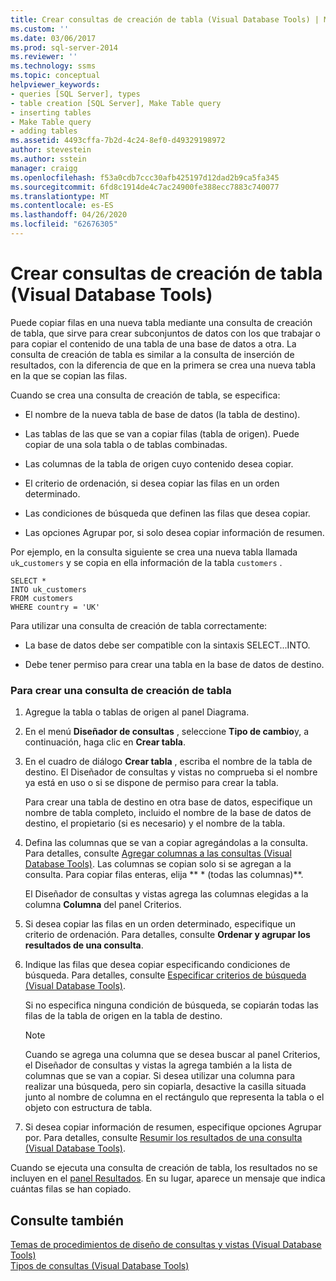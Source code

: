 ```yaml
---
title: Crear consultas de creación de tabla (Visual Database Tools) | Microsoft Docs
ms.custom: ''
ms.date: 03/06/2017
ms.prod: sql-server-2014
ms.reviewer: ''
ms.technology: ssms
ms.topic: conceptual
helpviewer_keywords:
- queries [SQL Server], types
- table creation [SQL Server], Make Table query
- inserting tables
- Make Table query
- adding tables
ms.assetid: 4493cffa-7b2d-4c24-8ef0-d49329198972
author: stevestein
ms.author: sstein
manager: craigg
ms.openlocfilehash: f53a0cdb7ccc30afb425197d12dad2b9ca5fa345
ms.sourcegitcommit: 6fd8c1914de4c7ac24900fe388ecc7883c740077
ms.translationtype: MT
ms.contentlocale: es-ES
ms.lasthandoff: 04/26/2020
ms.locfileid: "62676305"
---
```

# <a name="create-make-table-queries-visual-database-tools"></a>Crear consultas de creación de tabla (Visual Database Tools)
  Puede copiar filas en una nueva tabla mediante una consulta de creación de tabla, que sirve para crear subconjuntos de datos con los que trabajar o para copiar el contenido de una tabla de una base de datos a otra. La consulta de creación de tabla es similar a la consulta de inserción de resultados, con la diferencia de que en la primera se crea una nueva tabla en la que se copian las filas.  
  
 Cuando se crea una consulta de creación de tabla, se especifica:  
  
-   El nombre de la nueva tabla de base de datos (la tabla de destino).  
  
-   Las tablas de las que se van a copiar filas (tabla de origen). Puede copiar de una sola tabla o de tablas combinadas.  
  
-   Las columnas de la tabla de origen cuyo contenido desea copiar.  
  
-   El criterio de ordenación, si desea copiar las filas en un orden determinado.  
  
-   Las condiciones de búsqueda que definen las filas que desea copiar.  
  
-   Las opciones Agrupar por, si solo desea copiar información de resumen.  
  
 Por ejemplo, en la consulta siguiente se crea una nueva tabla llamada `uk`_`customers` y se copia en ella información de la tabla `customers` .  
  
```  
SELECT *   
INTO uk_customers  
FROM customers  
WHERE country = 'UK'  
```  
  
 Para utilizar una consulta de creación de tabla correctamente:  
  
-   La base de datos debe ser compatible con la sintaxis SELECT...INTO.  
  
-   Debe tener permiso para crear una tabla en la base de datos de destino.  
  
### <a name="to-create-a-make-table-query"></a>Para crear una consulta de creación de tabla  
  
1.  Agregue la tabla o tablas de origen al panel Diagrama.  
  
2.  En el menú **Diseñador de consultas** , seleccione **Tipo de cambio**y, a continuación, haga clic en **Crear tabla**.  
  
3.  En el cuadro de diálogo **Crear tabla** , escriba el nombre de la tabla de destino. El Diseñador de consultas y vistas no comprueba si el nombre ya está en uso o si se dispone de permiso para crear la tabla.  
  
     Para crear una tabla de destino en otra base de datos, especifique un nombre de tabla completo, incluido el nombre de la base de datos de destino, el propietario (si es necesario) y el nombre de la tabla.  
  
4.  Defina las columnas que se van a copiar agregándolas a la consulta. Para detalles, consulte [Agregar columnas a las consultas &#40;Visual Database Tools&#41;](visual-database-tools.md). Las columnas se copian solo si se agregan a la consulta. Para copiar filas enteras, elija ** \* (todas las columnas)**.  
  
     El Diseñador de consultas y vistas agrega las columnas elegidas a la columna **Columna** del panel Criterios.  
  
5.  Si desea copiar las filas en un orden determinado, especifique un criterio de ordenación. Para detalles, consulte **Ordenar y agrupar los resultados de una consulta**.  
  
6.  Indique las filas que desea copiar especificando condiciones de búsqueda. Para detalles, consulte [Especificar criterios de búsqueda &#40;Visual Database Tools&#41;](specify-search-criteria-visual-database-tools.md).  
  
     Si no especifica ninguna condición de búsqueda, se copiarán todas las filas de la tabla de origen en la tabla de destino.  
  
    > [!NOTE]  
    >  Cuando se agrega una columna que se desea buscar al panel Criterios, el Diseñador de consultas y vistas la agrega también a la lista de columnas que se van a copiar. Si desea utilizar una columna para realizar una búsqueda, pero sin copiarla, desactive la casilla situada junto al nombre de columna en el rectángulo que representa la tabla o el objeto con estructura de tabla.  
  
7.  Si desea copiar información de resumen, especifique opciones Agrupar por. Para detalles, consulte [Resumir los resultados de una consulta &#40;Visual Database Tools&#41;](summarize-query-results-visual-database-tools.md).  
  
 Cuando se ejecuta una consulta de creación de tabla, los resultados no se incluyen en el [panel Resultados](results-pane-visual-database-tools.md). En su lugar, aparece un mensaje que indica cuántas filas se han copiado.  
  
## <a name="see-also"></a>Consulte también  
 [Temas de procedimientos de diseño de consultas y vistas &#40;Visual Database Tools&#41;](design-queries-and-views-how-to-topics-visual-database-tools.md)   
 [Tipos de consultas (Visual Database Tools)](types-of-queries-visual-database-tools.md)  
  
  
